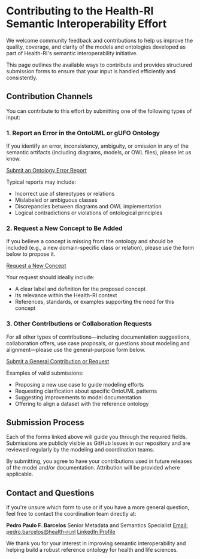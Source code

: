 # Contributing to the Health-RI Semantic Interoperability Effort

We welcome community feedback and contributions to help us improve the quality, coverage, and clarity of the models and ontologies developed as part of Health-RI's semantic interoperability initiative.

This page outlines the available ways to contribute and provides structured submission forms to ensure that your input is handled efficiently and consistently.

## Contribution Channels

You can contribute to this effort by submitting one of the following types of input:

### 1. Report an Error in the OntoUML or gUFO Ontology

If you identify an error, inconsistency, ambiguity, or omission in any of the semantic artifacts (including diagrams, models, or OWL files), please let us know.

[Submit an Ontology Error Report](https://github.com/health-ri/semantic-interoperability/issues/new?template=ontology-error-report.yml)

Typical reports may include:

- Incorrect use of stereotypes or relations
- Mislabeled or ambiguous classes
- Discrepancies between diagrams and OWL implementation
- Logical contradictions or violations of ontological principles

### 2. Request a New Concept to Be Added

If you believe a concept is missing from the ontology and should be included (e.g., a new domain-specific class or relation), please use the form below to propose it.

[Request a New Concept](https://github.com/health-ri/semantic-interoperability/issues/new?template=concept-request.yml)

Your request should ideally include:

- A clear label and definition for the proposed concept
- Its relevance within the Health-RI context
- References, standards, or examples supporting the need for this concept

### 3. Other Contributions or Collaboration Requests

For all other types of contributions—including documentation suggestions, collaboration offers, use case proposals, or questions about modeling and alignment—please use the general-purpose form below.

[Submit a General Contribution or Request](https://github.com/health-ri/semantic-interoperability/issues/new?template=other-contribution.yml)

Examples of valid submissions:

- Proposing a new use case to guide modeling efforts
- Requesting clarification about specific OntoUML patterns
- Suggesting improvements to model documentation
- Offering to align a dataset with the reference ontology

## Submission Process

Each of the forms linked above will guide you through the required fields. Submissions are publicly visible as GitHub Issues in our repository and are reviewed regularly by the modeling and coordination teams.

By submitting, you agree to have your contributions used in future releases of the model and/or documentation. Attribution will be provided where applicable.

## Contact and Questions

If you're unsure which form to use or if you have a more general question, feel free to contact the coordination team directly at:

**Pedro Paulo F. Barcelos**
Senior Metadata and Semantics Specialist
[Email: pedro.barcelos@health-ri.nl](mailto:pedro.barcelos@health-ri.nl)
[LinkedIn Profile](https://www.linkedin.com/in/pedro-paulo-favato-barcelos/)

We thank you for your interest in improving semantic interoperability and helping build a robust reference ontology for health and life sciences.
